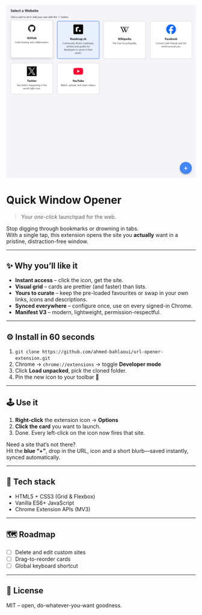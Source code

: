 <!-- Quick Window Opener 🚀 -->

![demo](https://github.com/ahmed-bahlaoui/url-opener-extension/raw/main/images/demo.png)

# Quick Window Opener

> Your _one-click_ launchpad for the web.

Stop digging through bookmarks or drowning in tabs.  
With a single tap, this extension opens the site you **actually** want in a pristine, distraction-free window.

---

## ✨ Why you’ll like it

- **Instant access** – click the icon, get the site.
- **Visual grid** – cards are prettier (and faster) than lists.
- **Yours to curate** – keep the pre-loaded favourites or swap in your own links, icons and descriptions.
- **Synced everywhere** – configure once, use on every signed-in Chrome.
- **Manifest V3** – modern, lightweight, permission-respectful.

---

## ⚙️ Install in 60 seconds

1. `git clone https://github.com/ahmed-bahlaoui/url-opener-extension.git`
2. Chrome → `chrome://extensions` → toggle **Developer mode**
3. Click **Load unpacked**, pick the cloned folder.
4. Pin the new icon to your toolbar 🍻

---

## 🕹️ Use it

1. **Right-click** the extension icon → **Options**
2. **Click the card** you want to launch.
3. Done. Every left-click on the icon now fires that site.

Need a site that’s not there?  
Hit the **blue “+”**, drop in the URL, icon and a short blurb—saved instantly, synced automatically.

---

## 🧰 Tech stack

- HTML5 + CSS3 (Grid & Flexbox)
- Vanilla ES6+ JavaScript
- Chrome Extension APIs (MV3)

---

## 🗺️ Roadmap

- [ ] Delete and edit custom sites
- [ ] Drag-to-reorder cards
- [ ] Global keyboard shortcut

---

## 📄 License

MIT – open, do-whatever-you-want goodness.
